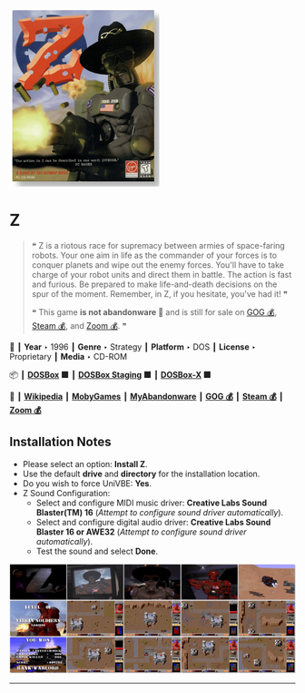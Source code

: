 ![](Thumbnail.png "application-thumbnail")

# Z

> ❝ Z is a riotous race for supremacy between armies of space-faring robots. Your one aim in life as the commander of your forces is to conquer planets and wipe out the enemy forces. You'll have to take charge of your robot units and direct them in battle. The action is fast and furious. Be prepared to make life-and-death decisions on the spur of the moment. Remember, in Z, if you hesitate, you've had it! ❞
>
> ❝ This game **is not abandonware 🚫** and is still for sale on [GOG 💰](https://www.gog.com/en/game/z), [Steam 💰](https://store.steampowered.com/app/275530/Z/), and [Zoom 💰](https://www.zoom-platform.com/product/z-the-game). ❞
>

📌 ┃ **Year** ‣ 1996 ┃ **Genre** ‣ Strategy ┃ **Platform** ‣ DOS ┃ **License** ‣ Proprietary ┃ **Media** ‣ CD-ROM 

📦 ┃ **[DOSBox](https://www.dosbox.com/) 🟩** ┃ **[DOSBox Staging](https://dosbox-staging.github.io/) 🟩** ┃ **[DOSBox-X](https://dosbox-x.com/) 🟩** 

📎 ┃ **[Wikipedia](https://en.wikipedia.org/wiki/Z_(video_game))** ┃ **[MobyGames](https://www.mobygames.com/game/346/z/)** ┃ **[MyAbandonware](https://www.myabandonware.com/game/z-2uk)** ┃ **[GOG 💰](https://www.gog.com/en/game/z)** ┃ **[Steam 💰](https://store.steampowered.com/app/275530/Z/)** ┃ **[Zoom 💰](https://www.zoom-platform.com/product/z-the-game)** 

## Installation Notes
- Please select an option: **Install Z**.
- Use the default **drive** and **directory** for the installation location.
- Do you wish to force UniVBE: **Yes**.
- Z Sound Configuration:
  - Select and configure MIDI music driver: **Creative Labs Sound Blaster(TM) 16** (*Attempt to configure sound driver automatically*).
  - Select and configure digital audio driver: **Creative Labs Sound Blaster 16 or AWE32** (*Attempt to configure sound driver automatically*).
  - Test the sound and select **Done**.

![](Montage.png "Z")

---

